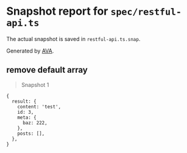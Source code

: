 # Snapshot report for `spec/restful-api.ts`

The actual snapshot is saved in `restful-api.ts.snap`.

Generated by [AVA](https://avajs.dev).

## remove default array

> Snapshot 1

    {
      result: {
        content: 'test',
        id: 3,
        meta: {
          baz: 222,
        },
        posts: [],
      },
    }
